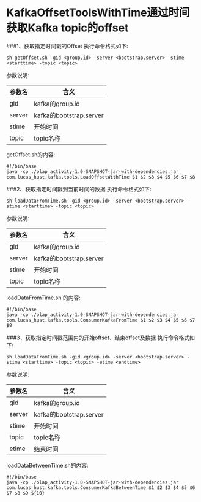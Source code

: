 # KafkaOffsetToolsWithTime通过时间获取Kafka topic的offset
###1、获取指定时间戳的Offset
执行命令格式如下:
```
sh getOffset.sh -gid <group.id> -server <bootstrap.server> -stime <starttime> -topic <topic>
```
参数说明:

参数名|含义
---|---
gid|kafka的group.id
server|kafka的bootstrap.server
stime|开始时间
topic|topic名称

getOffset.sh的内容:
```
#!/bin/base
java -cp ./olap_activity-1.0-SNAPSHOT-jar-with-dependencies.jar com.lucas_hust.kafka.tools.LoadOffsetWithTime $1 $2 $3 $4 $5 $6 $7 $8
```

###2、获取指定时间戳到当前时间的数据
执行命令格式如下:
```
sh loadDataFromTime.sh -gid <group.id> -server <bootstrap.server> -stime <starttime> -topic <topic>
```
参数说明:

参数名|含义
---|---
gid|kafka的group.id
server|kafka的bootstrap.server
stime|开始时间
topic|topic名称

loadDataFromTime.sh 的内容:
```
#!/bin/base
java -cp ./olap_activity-1.0-SNAPSHOT-jar-with-dependencies.jar com.lucas_hust.kafka.tools.ConsumerKafkaFromTime $1 $2 $3 $4 $5 $6 $7 $8
```

###3、获取指定时间戳范围内的开始offset、结束offset及数据
执行命令格式如下:
```
sh loadDataFromTime.sh -gid <group.id> -server <bootstrap.server> -stime <starttime> -topic <topic> -etime <endtime>
```
参数说明:

参数名|含义
---|---
gid|kafka的group.id
server|kafka的bootstrap.server
stime|开始时间
topic|topic名称
etime|结束时间

loadDataBetweenTime.sh的内容:
```
#!/bin/base
java -cp ./olap_activity-1.0-SNAPSHOT-jar-with-dependencies.jar com.lucas_hust.kafka.tools.ConsumerKafkaBetweenTime $1 $2 $3 $4 $5 $6 $7 $8 $9 ${10}
```